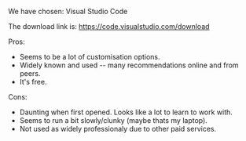 We have chosen: Visual Studio Code

The download link is: https://code.visualstudio.com/download

Pros:
- Seems to be a lot of customisation options.
- Widely known and used -- many recommendations online and from peers. 
- It's free.

Cons:
- Daunting when first opened. Looks like a lot to learn to work with.
- Seems to run a bit slowly/clunky (maybe thats my laptop).
- Not used as widely professionaly due to other paid services.
